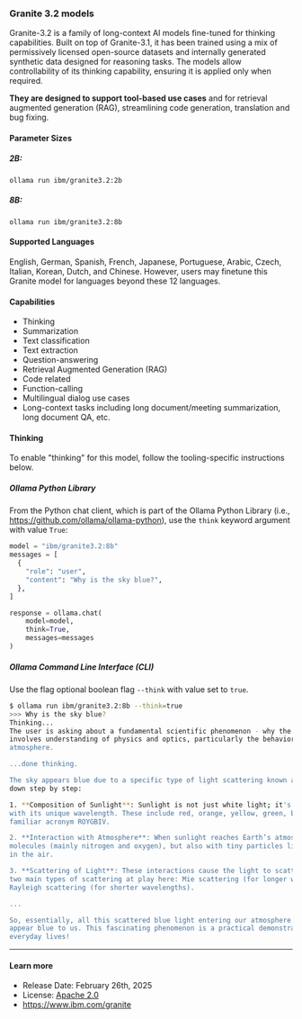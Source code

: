 ### Granite 3.2 models

Granite-3.2 is a family of long-context AI models fine-tuned for thinking capabilities. Built on top of Granite-3.1, it has been trained using a mix of permissively licensed open-source datasets and internally generated synthetic data designed for reasoning tasks. The models allow controllability of its thinking capability, ensuring it is applied only when required.

**They are designed to support tool-based use cases** and for retrieval augmented generation (RAG), streamlining code generation, translation and bug fixing.

#### Parameter Sizes

##### 2B:

```
ollama run ibm/granite3.2:2b
```

##### 8B:

```
ollama run ibm/granite3.2:8b
```

#### Supported Languages

English, German, Spanish, French, Japanese, Portuguese, Arabic, Czech, Italian, Korean, Dutch, and Chinese. However, users may finetune this Granite model for languages beyond these 12 languages.

#### Capabilities

- Thinking
- Summarization
- Text classification
- Text extraction
- Question-answering
- Retrieval Augmented Generation (RAG)
- Code related
- Function-calling
- Multilingual dialog use cases
- Long-context tasks including long document/meeting summarization, long document QA, etc.

#### Thinking

To enable "thinking" for this model, follow the tooling-specific instructions below.

##### Ollama Python Library

From the Python chat client, which is part of the Ollama Python Library (i.e., https://github.com/ollama/ollama-python), use the `think` keyword argument with value `True`:

```python
model = "ibm/granite3.2:8b"
messages = [
  {
    "role": "user",
    "content": "Why is the sky blue?",
  },
]

response = ollama.chat(
    model=model,
    think=True,
    messages=messages
)
```

##### Ollama Command Line Interface (CLI)

Use the flag optional boolean flag `--think` with value set to `true`.

```bash
$ ollama run ibm/granite3.2:8b --think=true
>>> Why is the sky blue?
Thinking...
The user is asking about a fundamental scientific phenomenon - why the sky appears blue. This question
involves understanding of physics and optics, particularly the behavior of light in relation to Earth's
atmosphere.

...done thinking.

The sky appears blue due to a specific type of light scattering known as Rayleigh scattering. Let's break it
down step by step:

1. **Composition of Sunlight**: Sunlight is not just white light; it's composed of different colors, each
with its unique wavelength. These include red, orange, yellow, green, blue, indigo, and violet – the
familiar acronym ROYGBIV.

2. **Interaction with Atmosphere**: When sunlight reaches Earth’s atmosphere, it interacts not just with air
molecules (mainly nitrogen and oxygen), but also with tiny particles like dust and water droplets suspended
in the air.

3. **Scattering of Light**: These interactions cause the light to scatter in different directions. There are
two main types of scattering at play here: Mie scattering (for longer wavelengths, like violet and red) and
Rayleigh scattering (for shorter wavelengths).

...

So, essentially, all this scattered blue light entering our atmosphere from various directions makes the sky
appear blue to us. This fascinating phenomenon is a practical demonstration of physics at work in our
everyday lives!
```

---

#### Learn more

- Release Date: February 26th, 2025
- License: [Apache 2.0](https://www.apache.org/licenses/LICENSE-2.0)
- https://www.ibm.com/granite

